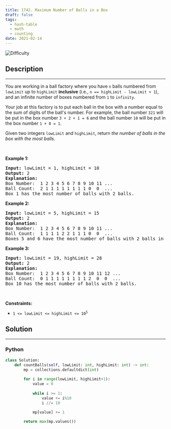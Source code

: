 ```yaml
---
title: 1742. Maximum Number of Balls in a Box
draft: false
tags: 
  - hash-table
  - math
  - counting
date: 2021-02-14
---
```


![Difficulty](https://img.shields.io/badge/Difficulty-Easy-blue.svg)

## Description

---
<p>You are working in a ball factory where you have <code>n</code> balls numbered from <code>lowLimit</code> up to <code>highLimit</code> <strong>inclusive</strong> (i.e., <code>n == highLimit - lowLimit + 1</code>), and an infinite number of boxes numbered from <code>1</code> to <code>infinity</code>.</p>

<p>Your job at this factory is to put each ball in the box with a number equal to the sum of digits of the ball&#39;s number. For example, the ball number <code>321</code> will be put in the box number <code>3 + 2 + 1 = 6</code> and the ball number <code>10</code> will be put in the box number <code>1 + 0 = 1</code>.</p>

<p>Given two integers <code>lowLimit</code> and <code>highLimit</code>, return<em> the number of balls in the box with the most balls.</em></p>

<p>&nbsp;</p>
<p><strong class="example">Example 1:</strong></p>

<pre>
<strong>Input:</strong> lowLimit = 1, highLimit = 10
<strong>Output:</strong> 2
<strong>Explanation:</strong>
Box Number:  1 2 3 4 5 6 7 8 9 10 11 ...
Ball Count:  2 1 1 1 1 1 1 1 1 0  0  ...
Box 1 has the most number of balls with 2 balls.</pre>

<p><strong class="example">Example 2:</strong></p>

<pre>
<strong>Input:</strong> lowLimit = 5, highLimit = 15
<strong>Output:</strong> 2
<strong>Explanation:</strong>
Box Number:  1 2 3 4 5 6 7 8 9 10 11 ...
Ball Count:  1 1 1 1 2 2 1 1 1 0  0  ...
Boxes 5 and 6 have the most number of balls with 2 balls in each.
</pre>

<p><strong class="example">Example 3:</strong></p>

<pre>
<strong>Input:</strong> lowLimit = 19, highLimit = 28
<strong>Output:</strong> 2
<strong>Explanation:</strong>
Box Number:  1 2 3 4 5 6 7 8 9 10 11 12 ...
Ball Count:  0 1 1 1 1 1 1 1 1 2  0  0  ...
Box 10 has the most number of balls with 2 balls.
</pre>

<p>&nbsp;</p>
<p><strong>Constraints:</strong></p>

<ul>
	<li><code>1 &lt;= lowLimit &lt;= highLimit &lt;= 10<sup>5</sup></code></li>
</ul>


## Solution

---
### Python
``` py title='maximum-number-of-balls-in-a-box'
class Solution:
    def countBalls(self, lowLimit: int, highLimit: int) -> int:
        mp = collections.defaultdict(int)
        
        for i in range(lowLimit, highLimit+1):
            value = 0
            
            while i >= 1:
                value += i%10
                i //= 10
                
            mp[value] += 1

        return max(mp.values())

```

